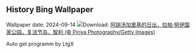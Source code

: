 ## History Bing Wallpaper
Wallpaper date: 2024-09-14
![](https://www.bing.com/th?id=OHR.RapaNuiSunrise_ZH-CN1220508877_UHD.jpg&w=1000)Download: [阿胡汤加里基的日出，拉帕·努伊国家公园，复活节岛，智利 (© Piriya Photography/Getty Images)](https://www.bing.com/th?id=OHR.RapaNuiSunrise_ZH-CN1220508877_UHD.jpg)

Auto get programm by LtgX
